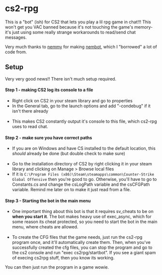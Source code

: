 # cs2-rpg
This is a "bot" (ish) for CS2 that lets you play a lil rpg game in chat!!! This won't get you VAC banned because it's not touching the game's memory- it's just using some really strange workarounds to read/send chat messages.

Very much thanks to [nemmy](https://github.com/Pandaptable) for making [nembot](https://github.com/Pandaptable/nembot), which I "borrowed" a lot of code from.

## Setup
Very very good news!! There isn't much setup required.

#### Step 1 - making CS2 log its console to a file
* Right click on CS2 in your steam library and go to properties
* In the General tab, go to the launch options and add "-condebug" if it isn't there already
<br>&nbsp;
* This makes CS2 constantly output it's console to this file, which cs2-rpg uses to read chat.

#### Step 2 - make sure you have correct paths
* If you are on Windows and have CS installed to the default location, this *should* already be done (but double check to make sure)
<br>&nbsp;
* Go to the installation directory of CS2 by right clicking it in your steam library and clicking on Manage > Browse local files
* If it is ```C:\Program Files (x86)\Steam\steamapps\common\Counter-Strike Global Offensive``` then you're good to go. Otherwise, you'll have to go to Constants.cs and change the csLogPath variable and the csCFGPath variable. Remind me later on to make it just read from a file.

#### Step 3 - Starting the bot in the **main menu**
* One important thing about this bot is that it requires sv_cheats to be on **when you start it**. The bot makes heavy use of exec_async, which for some reason its cheat protected, so you need to start the bot in the main menu, where cheats are allowed.
<br>&nbsp;
* To create the CFG files that the game needs, just run the cs2-rpg program once, and it'll automatically create them. Then, when you've successfully created the cfg files, you can stop the program and go to the cs2 console and run "exec cs2rpg/startbot". If you see a giant spam of execing cs2rpg stuff, then you know its working.

You can then just run the program in a game wowie.
